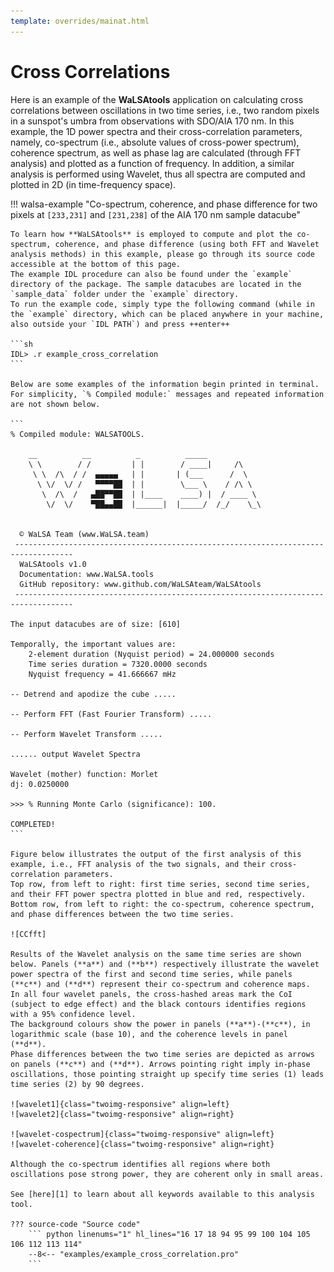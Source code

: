 ```yaml
---
template: overrides/mainat.html
---
```


# Cross Correlations

Here is an example of the **WaLSAtools** application on calculating cross correlations between oscillations in two time series, i.e., two random pixels in a sunspot's umbra from observations with SDO/AIA 170 nm. In this example, the 1D power spectra and their cross-correlation parameters, namely, co-spectrum (i.e., absolute values of cross-power spectrum), coherence spectrum, as well as phase lag are calculated (through FFT analysis) and plotted as a function of frequency. In addition, a similar analysis is performed using Wavelet, thus all spectra are computed and plotted in 2D (in time-frequency space).

!!! walsa-example "Co-spectrum, coherence, and phase difference for two pixels at `[233,231]` and `[231,238]` of the AIA 170 nm sample datacube" 

	To learn how **WaLSAtools** is employed to compute and plot the co-spectrum, coherence, and phase difference (using both FFT and Wavelet analysis methods) in this example, please go through its source code accessible at the bottom of this page. 
	The example IDL procedure can also be found under the `example` directory of the package. The sample datacubes are located in the `sample_data` folder under the `example` directory. 
	To run the example code, simply type the following command (while in the `example` directory, which can be placed anywhere in your machine, also outside your `IDL PATH`) and press ++enter++ 

	```sh
	IDL> .r example_cross_correlation
	```
	 
	Below are some examples of the information begin printed in terminal. For simplicity, `% Compiled module:` messages and repeated information are not shown below.

	```
	% Compiled module: WALSATOOLS.

	    __          __          _          _____
	    \ \        / /         | |        / ____|     /\
	     \ \  /\  / /  ▄▄▄▄▄   | |       | (___      /  \
	      \ \/  \/ /   ▀▀▀▀██  | |        \___ \    / /\ \
	       \  /\  /   ▄██▀▀██  | |____    ____) |  / ____ \
	        \/  \/    ▀██▄▄██  |______|  |_____/  /_/    \_\


	  © WaLSA Team (www.WaLSA.team)
	 -----------------------------------------------------------------------------------
	  WaLSAtools v1.0
	  Documentation: www.WaLSA.tools
	  GitHub repository: www.github.com/WaLSAteam/WaLSAtools
	 -----------------------------------------------------------------------------------
	 
	The input datacubes are of size: [610]
	
	Temporally, the important values are:
	    2-element duration (Nyquist period) = 24.000000 seconds
	    Time series duration = 7320.0000 seconds
	    Nyquist frequency = 41.666667 mHz
		
	-- Detrend and apodize the cube .....
	
	-- Perform FFT (Fast Fourier Transform) .....
	
	-- Perform Wavelet Transform .....	 
	
    ...... output Wavelet Spectra

    Wavelet (mother) function: Morlet
    dj: 0.0250000
	 
	>>> % Running Monte Carlo (significance): 100.

	COMPLETED! 
	```
	
	Figure below illustrates the output of the first analysis of this example, i.e., FFT analysis of the two signals, and their cross-correlation parameters. 
	Top row, from left to right: first time series, second time series, and their FFT power spectra plotted in blue and red, respectively.
	Bottom row, from left to right: the co-spectrum, coherence spectrum, and phase differences between the two time series.
	
    ![CCfft]
	
	Results of the Wavelet analysis on the same time series are shown below. Panels (**a**) and (**b**) respectively illustrate the wavelet power spectra of the first and second time series, while panels (**c**) and (**d**) represent their co-spectrum and coherence maps.
	In all four wavelet panels, the cross-hashed areas mark the CoI (subject to edge effect) and the black contours identifies regions with a 95% confidence level. 
	The background colours show the power in panels (**a**)-(**c**), in logarithmic scale (base 10), and the coherence levels in panel (**d**). 
	Phase differences between the two time series are depicted as arrows on panels (**c**) and (**d**). Arrows pointing right imply in-phase oscillations, those pointing straight up specify time series (1) leads time series (2) by 90 degrees.
	
	![wavelet1]{class="twoimg-responsive" align=left}
	![wavelet2]{class="twoimg-responsive" align=right}
	
	![wavelet-cospectrum]{class="twoimg-responsive" align=left}
	![wavelet-coherence]{class="twoimg-responsive" align=right}
	
	Although the co-spectrum identifies all regions where both oscillations pose strong power, they are coherent only in small areas. 
	
	See [here][1] to learn about all keywords available to this analysis tool.
  
	??? source-code "Source code"
	    ``` python linenums="1" hl_lines="16 17 18 94 95 99 100 104 105 106 112 113 114"
	    --8<-- "examples/example_cross_correlation.pro"
	    ```

  [CCfft]: ../assets/screenshots/example_cross-correlations_FFT.jpg
  [wavelet1]: ../assets/screenshots/example_wavelet_data1.jpg
  [wavelet2]: ../assets/screenshots/example_wavelet_data2.jpg
  [wavelet-cospectrum]: ../assets/screenshots/example_wavelet_cospectrum.jpg
  [wavelet-coherence]: ../assets/screenshots/example_wavelet_coherence.jpg
  [1]: WaLSAtools.md

<br>